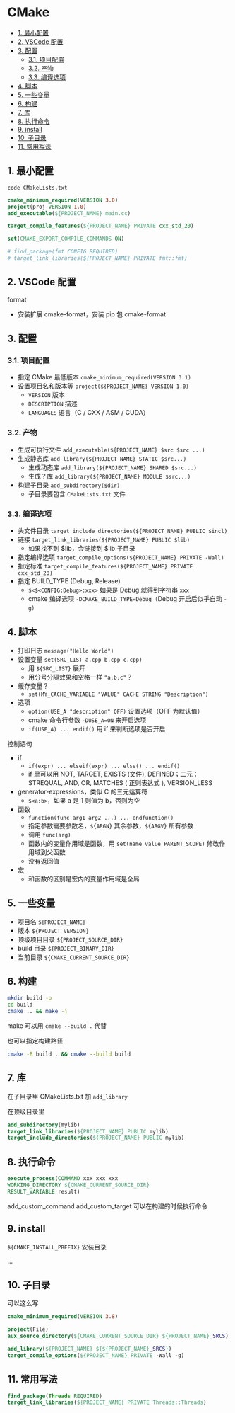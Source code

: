 # CMake

- [1. 最小配置](#1-最小配置)
- [2. VSCode 配置](#2-vscode-配置)
- [3. 配置](#3-配置)
  - [3.1. 项目配置](#31-项目配置)
  - [3.2. 产物](#32-产物)
  - [3.3. 编译选项](#33-编译选项)
- [4. 脚本](#4-脚本)
- [5. 一些变量](#5-一些变量)
- [6. 构建](#6-构建)
- [7. 库](#7-库)
- [8. 执行命令](#8-执行命令)
- [9. install](#9-install)
- [10. 子目录](#10-子目录)
- [11. 常用写法](#11-常用写法)

## 1. 最小配置

`code CMakeLists.txt`

```cmake
cmake_minimum_required(VERSION 3.0)
project(proj VERSION 1.0)
add_executable(${PROJECT_NAME} main.cc)

target_compile_features(${PROJECT_NAME} PRIVATE cxx_std_20)

set(CMAKE_EXPORT_COMPILE_COMMANDS ON)

# find_package(fmt CONFIG REQUIRED)
# target_link_libraries(${PROJECT_NAME} PRIVATE fmt::fmt)
```

## 2. VSCode 配置

format

- 安装扩展 cmake-format，安装 pip 包 cmake-format

## 3. 配置

### 3.1. 项目配置

- 指定 CMake 最低版本 `cmake_minimum_required(VERSION 3.1)`
- 设置项目名和版本等 `project(${PROJECT_NAME} VERSION 1.0)`
  - `VERSION` 版本
  - `DESCRIPTION` 描述
  - `LANGUAGES` 语言（C / CXX / ASM / CUDA）

### 3.2. 产物

- 生成可执行文件 `add_executable(${PROJECT_NAME} $src $src ...)`
- 生成静态库 `add_library(${PROJECT_NAME} STATIC $src...)`
  - 生成动态库 `add_library(${PROJECT_NAME} SHARED $src...)`
  - 生成？库 `add_library(${PROJECT_NAME} MODULE $src...)`
- 构建子目录 `add_subdirectory($dir)`
  - 子目录要包含 `CMakeLists.txt` 文件

### 3.3. 编译选项

- 头文件目录 `target_include_directories(${PROJECT_NAME} PUBLIC $incl)`
- 链接 `target_link_libraries(${PROJECT_NAME} PUBLIC $lib)`
  - 如果找不到 $lib，会链接到 $lib 子目录
- 指定编译选项 `target_compile_options(${PROJECT_NAME} PRIVATE -Wall)`
- 指定标准 `target_compile_features(${PROJECT_NAME} PRIVATE cxx_std_20)`
- 指定 BUILD_TYPE (Debug, Release)
  - `$<$<CONFIG:Debug>:xxx>` 如果是 Debug 就得到字符串 `xxx`
  - cmake 编译选项 `-DCMAKE_BUILD_TYPE=Debug`（Debug 开启后似乎自动 `-g`）

## 4. 脚本

- 打印日志 `message("Hello World")`
- 设置变量 `set(SRC_LIST a.cpp b.cpp c.cpp)`
  - 用 `${SRC_LIST}` 展开
  - 用分号分隔效果和空格一样 `"a;b;c"`？
- 缓存变量？
  - `set(MY_CACHE_VARIABLE "VALUE" CACHE STRING "Description")`
- 选项
  - `option(USE_A "description" OFF)` 设置选项（OFF 为默认值）
  - cmake 命令行参数 `-DUSE_A=ON` 来开启选项
  - `if(USE_A) ... endif()` 用 if 来判断选项是否开启

控制语句

- if
  - `if(expr) ... elseif(expr) ... else() ... endif()`
  - if 里可以用 NOT, TARGET, EXISTS (文件), DEFINED；二元：STREQUAL, AND, OR, MATCHES ( 正则表达式 ), VERSION_LESS
- generator-expressions，类似 C 的三元运算符
  - `$<a:b>`，如果 a 是 1 则值为 b，否则为空
- 函数
  - `function(func arg1 arg2 ...) ... endfunction()`
  - 指定参数需要参数名，`${ARGN}` 其余参数，`${ARGV}` 所有参数
  - 调用 `func(arg)`
  - 函数内的变量作用域是函数，用 `set(name value PARENT_SCOPE)` 修改作用域到父函数
  - 没有返回值
- 宏
  - 和函数的区别是宏内的变量作用域是全局

## 5. 一些变量

- 项目名 `${PROJECT_NAME}`
- 版本 `${PROJECT_VERSION}`
- 顶级项目目录 `${PROJECT_SOURCE_DIR}`
- build 目录 `${PROJECT_BINARY_DIR}`
- 当前目录 `${CMAKE_CURRENT_SOURCE_DIR}`

## 6. 构建

```sh
mkdir build -p
cd build
cmake .. && make -j
```

make 可以用 `cmake --build .` 代替

也可以指定构建路径

```sh
cmake -B build . && cmake --build build
```

## 7. 库

在子目录里 CMakeLists.txt 加 `add_library`

在顶级目录里

```cmake
add_subdirectory(mylib)
target_link_libraries(${PROJECT_NAME} PUBLIC mylib)
target_include_directories(${PROJECT_NAME} PUBLIC mylib)
```

## 8. 执行命令

```cmake
execute_process(COMMAND xxx xxx xxx 
WORKING_DIRECTORY ${CMAKE_CURRENT_SOURCE_DIR}
RESULT_VARIABLE result)
```

add_custom_command add_custom_target 可以在构建的时候执行命令

## 9. install

`${CMAKE_INSTALL_PREFIX}` 安装目录

...

## 10. 子目录

可以这么写

```cmake
cmake_minimum_required(VERSION 3.8)

project(File)
aux_source_directory(${CMAKE_CURRENT_SOURCE_DIR} ${PROJECT_NAME}_SRCS)

add_library(${PROJECT_NAME} ${${PROJECT_NAME}_SRCS})
target_compile_options(${PROJECT_NAME} PRIVATE -Wall -g)
```

## 11. 常用写法

```cmake
find_package(Threads REQUIRED)
target_link_libraries(${PROJECT_NAME} PRIVATE Threads::Threads)
```

